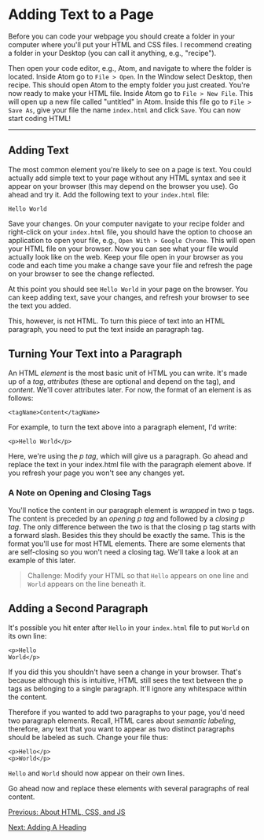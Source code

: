 # Adding Text to a Page

Before you can code your webpage you should create a folder in your computer where you'll put your HTML and CSS files. I recommend creating a folder in your Desktop (you can call it anything, e.g., "recipe").

Then open your code editor, e.g., Atom, and navigate to where the folder is located. Inside Atom go to `File > Open`. In the Window select Desktop, then recipe. This should open Atom to the empty folder you just created. You're now ready to make your HTML file. Inside Atom go to `File > New File`. This will open up a new file called "untitled" in Atom. Inside this file go to `File > Save As`, give your file the name `index.html` and click `Save`. You can now start coding HTML!

---

## Adding Text

The most common element you're likely to see on a page is text. You could actually add simple text to your page without any HTML syntax and see it appear on your browser (this may depend on the browser you use). Go ahead and try it. Add the following text to your `index.html` file:
```
Hello World
```
Save your changes. On your computer navigate to your recipe folder and right-click on your `index.html` file, you should have the option to choose an application to open your file, e.g., `Open With > Google Chrome`. This will open your HTML file on your browser. Now you can see what your file would actually look like on the web.
Keep your file open in your browser as you code and each time you make a change save your file and refresh the page on your browser to see the change reflected.

At this point you should see `Hello World` in your page on the browser. You can keep adding text, save your changes, and refresh your browser to see the text you added.

This, however, is not HTML. To turn this piece of text into an HTML paragraph, you need to put the text inside an paragraph tag.

## Turning Your Text into a Paragraph

An HTML _element_ is the most basic unit of HTML you can write. It's made up of a _tag_, _attributes_ (these are optional and depend on the tag), and _content_. We'll cover attributes later. For now, the format of an element is as follows:
```
<tagName>Content</tagName>
```
For example, to turn the text above into a paragraph element, I'd write:
```
<p>Hello World</p>
```
Here, we're using the _p tag_, which will give us a paragraph. Go ahead and replace the text in your index.html file with the paragraph element above. If you refresh your page you won't see any changes yet.

### A Note on Opening and Closing Tags
You'll notice the content in our paragraph element is _wrapped_ in two p tags. The content is preceded by an _opening p tag_ and followed by a _closing p tag_. The only difference between the two is that the closing p tag starts with a forward slash. Besides this they should be exactly the same. This is the format you'll use for most HTML elements. There are some elements that are self-closing so you won't need a closing tag. We'll take a look at an example of this later.

> Challenge: Modify your HTML so that `Hello` appears on one line and `World` appears on the line beneath it.

## Adding a Second Paragraph

It's possible you hit enter after `Hello` in your `index.html` file to put `World` on its own line:
```
<p>Hello
World</p>
```
If you did this you shouldn't have seen a change in your browser. That's because although this is intuitive, HTML still sees the text between the p tags as belonging to a single paragraph. It'll ignore any whitespace within the content.

Therefore if you wanted to add two paragraphs to your page, you'd need two paragraph elements. Recall, HTML cares about _semantic labeling_, therefore, any text that you want to appear as two distinct paragraphs should be labeled as such. Change your file thus:
```
<p>Hello</p>
<p>World</p>
```
`Hello` and `World` should now appear on their own lines.

Go ahead now and replace these elements with several paragraphs of real content.

[Previous: About HTML, CSS, and JS](about_html_css_js.md)

[Next: Adding A Heading](html_heading.md)
